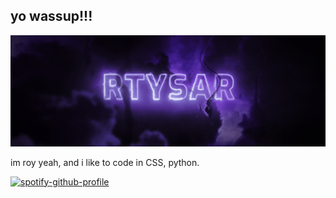 ## yo wassup!!!
![rtysar](https://github.com/rtysar/rtysar/blob/main/standard.gif)

im roy yeah, and i like to code in CSS, python.

[![spotify-github-profile](https://spotify-github-profile.kittinanx.com/api/view?uid=31c35kgaxrzq6uz34pzem25tvuxm&cover_image=true&theme=default&show_offline=false&background_color=121212&interchange=false&bar_color=53b14f&bar_color_cover=false)](https://spotify-github-profile.kittinanx.com/api/view?uid=31c35kgaxrzq6uz34pzem25tvuxm&redirect=true)
